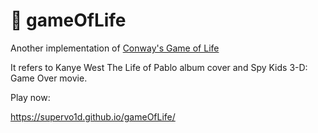 # 🧬 gameOfLife

Another implementation of [Conway's Game of Life](https://en.wikipedia.org/wiki/Conway%27s_Game_of_Life)

It refers to Kanye West The Life of Pablo album cover and Spy Kids 3-D: Game Over movie.

Play now:

https://supervo1d.github.io/gameOfLife/
